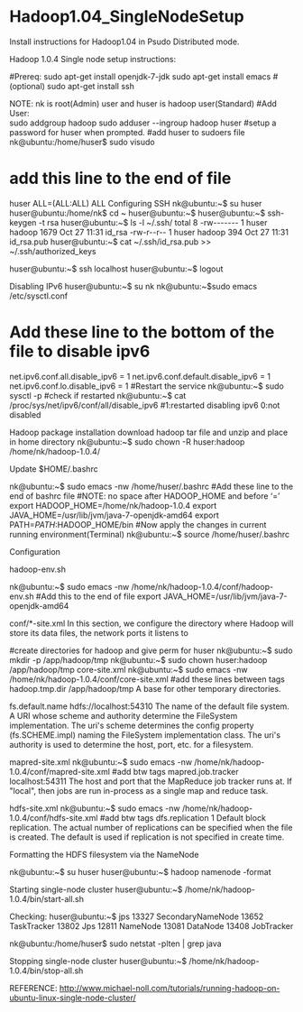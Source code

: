 # Hadoop1.04_SingleNodeSetup
Install instructions for Hadoop1.04 in Psudo Distributed mode.

Hadoop 1.0.4 Single node setup instructions:

#Prereq:
sudo apt-get install openjdk-7-jdk
sudo apt-get install emacs    #(optional)
sudo apt-get install ssh

NOTE: nk is root(Admin) user and huser is hadoop user(Standard)
#Add User:    
sudo addgroup hadoop
sudo adduser --ingroup hadoop huser
#setup a password for huser when prompted.
#add huser to sudoers file
nk@ubuntu:/home/huser$ sudo visudo
# add this line to the end of file
huser ALL=(ALL:ALL) ALL
Configuring SSH
nk@ubuntu:~$ su huser
huser@ubuntu:/home/nk$ cd ~
huser@ubuntu:~$ 
huser@ubuntu:~$ ssh-keygen -t rsa
huser@ubuntu:~$ ls -l ~/.ssh/
total 8
-rw------- 1 huser hadoop 1679 Oct 27 11:31 id_rsa
-rw-r--r-- 1 huser hadoop  394 Oct 27 11:31 id_rsa.pub
huser@ubuntu:~$ cat ~/.ssh/id_rsa.pub >> ~/.ssh/authorized_keys

huser@ubuntu:~$ ssh localhost
huser@ubuntu:~$ logout

Disabling IPv6
huser@ubuntu:~$ su nk
nk@ubuntu:~$sudo emacs /etc/sysctl.conf

# Add these line to the bottom of the file to disable ipv6
net.ipv6.conf.all.disable_ipv6 = 1
net.ipv6.conf.default.disable_ipv6 = 1
net.ipv6.conf.lo.disable_ipv6 = 1
#Restart the service
nk@ubuntu:~$ sudo sysctl -p
#check if restarted
nk@ubuntu:~$ cat /proc/sys/net/ipv6/conf/all/disable_ipv6
#1:restarted disabling ipv6  0:not disabled

Hadoop package installation
download hadoop tar file and unzip and place in home directory
nk@ubuntu:~$ sudo chown -R huser:hadoop /home/nk/hadoop-1.0.4/

Update $HOME/.bashrc

nk@ubuntu:~$ sudo emacs -nw /home/huser/.bashrc
#Add these line to the end of bashrc file
#NOTE: no space after HADOOP_HOME and before ‘=’
export HADOOP_HOME=/home/nk/hadoop-1.0.4
export JAVA_HOME=/usr/lib/jvm/java-7-openjdk-amd64
export PATH=$PATH:$HADOOP_HOME/bin
#Now apply the changes in current running environment(Terminal)
nk@ubuntu:~$ source /home/huser/.bashrc

Configuration

hadoop-env.sh

nk@ubuntu:~$ sudo emacs -nw /home/nk/hadoop-1.0.4/conf/hadoop-env.sh
#Add this to the end of file
export JAVA_HOME=/usr/lib/jvm/java-7-openjdk-amd64

conf/*-site.xml
In this section, we configure the directory where Hadoop will store its data files, the network ports it listens to

#create directories for hadoop and give perm for huser
nk@ubuntu:~$ sudo mkdir -p /app/hadoop/tmp
nk@ubuntu:~$ sudo chown huser:hadoop /app/hadoop/tmp
core-site.xml
nk@ubuntu:~$ sudo emacs -nw /home/nk/hadoop-1.0.4/conf/core-site.xml
#add these lines between <configuration> tags
<property>
  <name>hadoop.tmp.dir</name>
  <value>/app/hadoop/tmp</value>
  <description>A base for other temporary directories.</description>
</property>

<property>
  <name>fs.default.name</name>
  <value>hdfs://localhost:54310</value>
  <description>The name of the default file system.  A URI whose
  scheme and authority determine the FileSystem implementation.  The
  uri's scheme determines the config property (fs.SCHEME.impl) naming
  the FileSystem implementation class.  The uri's authority is used to
  determine the host, port, etc. for a filesystem.</description>
</property>

mapred-site.xml
nk@ubuntu:~$ sudo emacs -nw /home/nk/hadoop-1.0.4/conf/mapred-site.xml
#add btw <configuration> tags
<property>
  <name>mapred.job.tracker</name>
  <value>localhost:54311</value>
  <description>The host and port that the MapReduce job tracker runs
  at.  If "local", then jobs are run in-process as a single map
  and reduce task.
  </description>
</property>

hdfs-site.xml
nk@ubuntu:~$ sudo emacs -nw /home/nk/hadoop-1.0.4/conf/hdfs-site.xml
#add btw <configuration> tags
<property>
  <name>dfs.replication</name>
  <value>1</value>
  <description>Default block replication.
  The actual number of replications can be specified when the file is created.
  The default is used if replication is not specified in create time.
  </description>
</property>


Formatting the HDFS filesystem via the NameNode

nk@ubuntu:~$ su huser
huser@ubuntu:~$ hadoop namenode -format

Starting single-node cluster
huser@ubuntu:~$ /home/nk/hadoop-1.0.4/bin/start-all.sh

Checking:
huser@ubuntu:~$ jps
13327 SecondaryNameNode
13652 TaskTracker
13802 Jps
12811 NameNode
13081 DataNode
13408 JobTracker

nk@ubuntu:/home/huser$  sudo netstat -plten | grep java

Stopping single-node cluster
huser@ubuntu:~$ /home/nk/hadoop-1.0.4/bin/stop-all.sh










REFERENCE:
http://www.michael-noll.com/tutorials/running-hadoop-on-ubuntu-linux-single-node-cluster/

